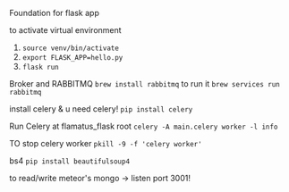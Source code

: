 Foundation for flask app

to activate virtual environment
1. ```source venv/bin/activate```
2. ```export FLASK_APP=hello.py```
3. ```flask run```

Broker and RABBITMQ
```brew install rabbitmq```
to run it
```brew services run rabbitmq```

install celery & u need celery!
```pip install celery```

Run Celery at flamatus_flask root
```celery -A main.celery worker -l info```
 
 TO stop celery worker
``` pkill -9 -f 'celery worker' ```

bs4
```pip install beautifulsoup4```


to read/write meteor's mongo -> listen port 3001!